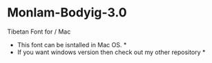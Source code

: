 # Monlam-Bodyig-3.0
Tibetan Font for / Mac

* This font can be isntalled in Mac OS. *
* If you want windows version then check out my other repository *
